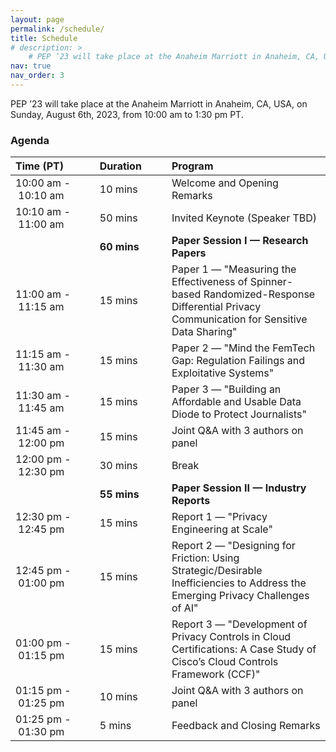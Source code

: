 ```yaml
---
layout: page
permalink: /schedule/
title: Schedule
# description: > 
    # PEP ’23 will take place at the Anaheim Marriott in Anaheim, CA, USA, on Sunday, August 6th, 2023, from 10:00 am to 1:30 pm PT.
nav: true
nav_order: 3
---
```


PEP ’23 will take place at the Anaheim Marriott in Anaheim, CA, USA, on Sunday, August 6th, 2023, from 10:00 am to 1:30 pm PT.

### Agenda

| Time (PT)&emsp;&emsp;  | Duration&emsp;&emsp; | Program |
| :--- | :--- | :--- |
| 10:00&nbsp;am&nbsp;-&nbsp;10:10&nbsp;am&emsp;&emsp; | 10&nbsp;mins&emsp;&emsp; | Welcome and Opening Remarks         | 
| 10:10&nbsp;am&nbsp;-&nbsp;11:00&nbsp;am&emsp;&emsp; | 50&nbsp;mins&emsp;&emsp; | Invited Keynote (Speaker TBD)       | 
|                                                     | **60&nbsp;mins&emsp;&emsp;** | **Paper Session I — Research Papers**   |
| 11:00&nbsp;am&nbsp;-&nbsp;11:15 am&emsp;&emsp;      | 15&nbsp;mins&emsp;&emsp; | Paper 1 — "Measuring the Effectiveness of Spinner-based Randomized-Response Differential Privacy Communication for Sensitive Data Sharing" | 
| 11:15&nbsp;am&nbsp;-&nbsp;11:30&nbsp;am&emsp;&emsp; | 15&nbsp;mins&emsp;&emsp; | Paper 2 — "Mind the FemTech Gap: Regulation Failings and Exploitative Systems"  | 
| 11:30&nbsp;am&nbsp;-&nbsp;11:45&nbsp;am&emsp;&emsp; | 15&nbsp;mins&emsp;&emsp; | Paper 3 — "Building an Affordable and Usable Data Diode to Protect Journalists" | 
| 11:45&nbsp;am&nbsp;-&nbsp;12:00&nbsp;pm&emsp;&emsp; | 15&nbsp;mins&emsp;&emsp; | Joint Q&A with 3 authors on panel   | 
| 12:00&nbsp;pm&nbsp;-&nbsp;12:30&nbsp;pm&emsp;&emsp; | 30&nbsp;mins&emsp;&emsp; | Break                               |
|                                                     | **55&nbsp;mins&emsp;&emsp;**| **Paper Session II — Industry Reports** |
| 12:30&nbsp;pm&nbsp;-&nbsp;12:45&nbsp;pm&emsp;&emsp; | 15&nbsp;mins&emsp;&emsp; | Report 1 — "Privacy Engineering at Scale" | 
| 12:45&nbsp;pm&nbsp;-&nbsp;01:00&nbsp;pm&emsp;&emsp; | 15&nbsp;mins&emsp;&emsp; | Report 2 — "Designing for Friction: Using Strategic/Desirable Inefficiencies to Address the Emerging Privacy Challenges of AI"  | 
| 01:00&nbsp;pm&nbsp;-&nbsp;01:15&nbsp;pm&emsp;&emsp; | 15&nbsp;mins&emsp;&emsp; | Report 3 — "Development of Privacy Controls in Cloud Certifications: A Case Study of Cisco’s Cloud Controls Framework (CCF)" | 
| 01:15&nbsp;pm&nbsp;-&nbsp;01:25&nbsp;pm&emsp;&emsp; | 10&nbsp;mins&emsp;&emsp; | Joint Q&A with 3 authors on panel   |
| 01:25&nbsp;pm&nbsp;-&nbsp;01:30&nbsp;pm&emsp;&emsp; | 5&nbsp;mins&emsp;&emsp;  | Feedback and Closing Remarks        | 




